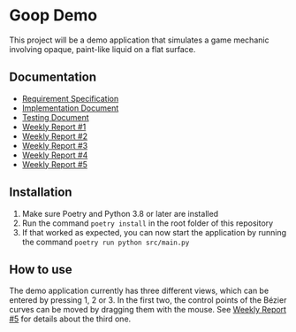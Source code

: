 # Goop Demo

This project will be a demo application that simulates a game mechanic involving opaque, paint-like liquid on a flat surface.

## Documentation
* [Requirement Specification](doc/Requirement%20Specification.md)
* [Implementation Document](doc/Implementation.md)
* [Testing Document](doc/Testing.md)
* [Weekly Report \#1](doc/Weekly%20Report%201.md)
* [Weekly Report \#2](doc/Weekly%20Report%202.md)
* [Weekly Report \#3](doc/Weekly%20Report%203.md)
* [Weekly Report \#4](doc/Weekly%20Report%204.md)
* [Weekly Report \#5](doc/Weekly%20Report%205.md)

## Installation
1. Make sure Poetry and Python 3.8 or later are installed
2. Run the command `poetry install` in the root folder of this repository
3. If that worked as expected, you can now start the application by running the command `poetry run python src/main.py`

## How to use
The demo application currently has three different views, which can be entered by pressing 1, 2 or 3. In the first two, the control points of the Bézier curves can be moved by dragging them with the mouse. See [Weekly Report \#5](doc/Weekly%20Report%205.md) for details about the third one.
